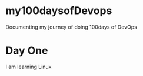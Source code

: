 # my100daysofDevops

Documenting my journey of doing 100days of DevOps

# Day One

I am learning Linux

